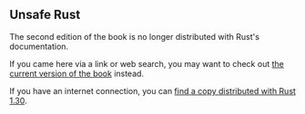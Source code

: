 ## Unsafe Rust

The second edition of the book is no longer distributed with Rust's documentation.

If you came here via a link or web search, you may want to check out [the current
version of the book](../ch20-01-unsafe-rust.html) instead.

If you have an internet connection, you can [find a copy distributed with
Rust
1.30](https://doc.rust-lang.org/1.30.0/book/second-edition/ch19-01-unsafe-rust.html).
